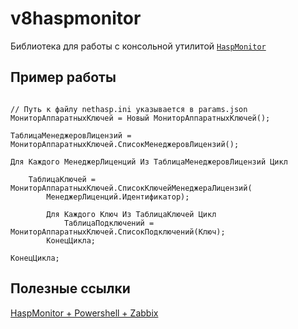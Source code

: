 # v8haspmonitor

Библиотека для работы с консольной утилитой [`HaspMonitor`](https://www.zabbix.com/forum/in-russian/25155-%D0%9C%D0%BE%D0%BD%D0%B8%D1%82%D0%BE%D1%80%D0%B8%D0%BD%D0%B3-nethasp?postcount=4#post180721)

## Пример работы

```bsl

// Путь к файлу nethasp.ini указывается в params.json
МониторАппаратныхКлючей = Новый МониторАппаратныхКлючей();

ТаблицаМенеджеровЛицензий = МониторАппаратныхКлючей.СписокМенеджеровЛицензий();

Для Каждого МенеджерЛиценций Из ТаблицаМенеджеровЛицензий Цикл

    ТаблицаКлючей = МониторАппаратныхКлючей.СписокКлючейМенеджераЛицензий(
        МенеджерЛиценций.Идентификатор);

        Для Каждого Ключ Из ТаблицаКлючей Цикл
            ТаблицаПодключений = МониторАппаратныхКлючей.СписокПодключений(Ключ);	
        КонецЦикла;

КонецЦикла;

```

## Полезные ссылки
[HaspMonitor + Powershell + Zabbix](https://github.com/zbx-sadman/HASP)
